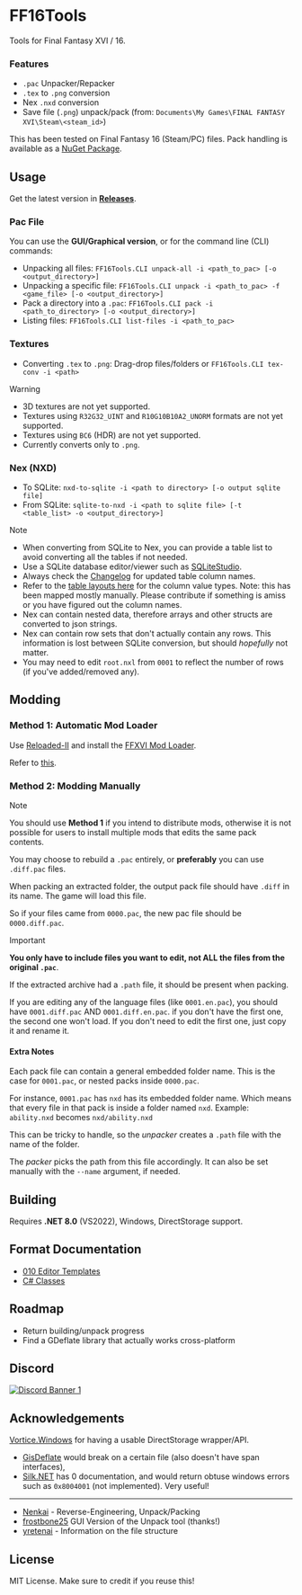 # FF16Tools

Tools for Final Fantasy XVI / 16. 

### Features

* `.pac` Unpacker/Repacker
* `.tex` to `.png` conversion
* Nex `.nxd` conversion
* Save file (`.png`) unpack/pack (from: `Documents\My Games\FINAL FANTASY XVI\Steam\<steam_id>`)

This has been tested on Final Fantasy 16 (Steam/PC) files. Pack handling is available as a [NuGet Package](https://www.nuget.org/packages/FF16Tools.Pack/).

## Usage

Get the latest version in [**Releases**](https://github.com/Nenkai/FF16Pack/releases).

### Pac File
You can use the **GUI/Graphical version**, or for the command line (CLI) commands:

* Unpacking all files: `FF16Tools.CLI unpack-all -i <path_to_pac> [-o <output_directory>]`
* Unpacking a specific file: `FF16Tools.CLI unpack -i <path_to_pac> -f <game_file> [-o <output_directory>]`
* Pack a directory into a `.pac`: `FF16Tools.CLI pack -i <path_to_directory> [-o <output_directory>]`
* Listing files: `FF16Tools.CLI list-files -i <path_to_pac>`

### Textures
* Converting `.tex` to `.png`: Drag-drop files/folders or `FF16Tools.CLI tex-conv -i <path>`

> [!WARNING]  
> * 3D textures are not yet supported.
> * Textures using `R32G32_UINT` and `R10G10B10A2_UNORM` formats are not yet supported.
> * Textures using `BC6` (HDR) are not yet supported.
> * Currently converts only to `.png`.

### Nex (NXD)

* To SQLite: `nxd-to-sqlite -i <path to directory> [-o output sqlite file]`
* From SQLite: `sqlite-to-nxd -i <path to sqlite file> [-t <table_list> -o <output_directory>]`

> [!NOTE]
> * When converting from SQLite to Nex, you can provide a table list to avoid converting all the tables if not needed.
> * Use a SQLite database editor/viewer such as [SQLiteStudio](https://sqlitestudio.pl/).
> * Always check the [Changelog](NEX_CHANGELOG.md) for updated table column names.
> * Refer to the [table layouts here](FF16Tools.Files/Nex/Layouts) for the column value types. Note: this has been mapped mostly manually. Please contribute if something is amiss or you have figured out the column names.
> * Nex can contain nested data, therefore arrays and other structs are converted to json strings.
> * Nex can contain row sets that don't actually contain any rows. This information is lost between SQLite conversion, but should *hopefully* not matter.
> * You may need to edit `root.nxl` from `0001` to reflect the number of rows (if you've added/removed any).

## Modding

### Method 1: Automatic Mod Loader

Use [Reloaded-II](https://github.com/Reloaded-Project/Reloaded-II/releases) and install the [FFXVI Mod Loader](https://github.com/Nenkai/ff16.utility.modloader).

Refer to [this](https://nenkai.github.io/ffxvi-modding/modding/installing_mods/).

### Method 2: Modding Manually

> [!NOTE]
> You should use **Method 1** if you intend to distribute mods, otherwise it is not possible for users to install multiple mods that edits the same pack contents.

You may choose to rebuild a `.pac` entirely, or **preferably** you can use `.diff.pac` files.

When packing an extracted folder, the output pack file should have `.diff` in its name. The game will load this file.

So if your files came from `0000.pac`, the new pac file should be `0000.diff.pac`. 

> [!IMPORTANT]
> **You only have to include files you want to edit, not ALL the files from the original `.pac`**.
> 
> If the extracted archive had a `.path` file, it should be present when packing.
> 
> If you are editing any of the language files (like `0001.en.pac`), you should have `0001.diff.pac` AND `0001.diff.en.pac`. if you don't have the first one, the second one won't load. If you don't need to edit the first one, just copy it and rename it.

#### Extra Notes

Each pack file can contain a general embedded folder name. This is the case for `0001.pac`, or nested packs inside `0000.pac`.

For instance, `0001.pac` has `nxd` has its embedded folder name. Which means that every file in that pack is inside a folder named `nxd`. Example: `ability.nxd` becomes `nxd/ability.nxd` 

This can be tricky to handle, so the *unpacker* creates a `.path` file with the name of the folder.

The *packer* picks the path from this file accordingly. It can also be set manually with the `--name` argument, if needed.

## Building

Requires **.NET 8.0** (VS2022), Windows, DirectStorage support.

## Format Documentation

* [010 Editor Templates](https://github.com/Nenkai/010GameTemplates/tree/main/Square%20Enix/Final%20Fantasy%2016)
* [C# Classes](https://github.com/Nenkai/FF16Pack/tree/master/FF16PackLib)

## Roadmap

* Return building/unpack progress
* Find a GDeflate library that actually works cross-platform

## Discord

<a href="https://discord.gg/D7jhUDfYZh">
  <img src="https://discordapp.com/api/guilds/1284918645675397140/widget.png?style=banner2" alt="Discord Banner 1"/>
</a>

## Acknowledgements

[Vortice.Windows](https://github.com/amerkoleci/Vortice.Windows) for having a usable DirectStorage wrapper/API.
* [GisDeflate](https://github.com/sk-zk/GisDeflate) would break on a certain file (also doesn't have span interfaces),
* [Silk.NET](https://github.com/dotnet/Silk.NET) has 0 documentation, and would return obtuse windows errors such as `0x8004001` (not implemented). Very useful!

---
* [Nenkai](https://github.com/Nenkai) - Reverse-Engineering, Unpack/Packing
* [frostbone25](https://github.com/frostbone25) GUI Version of the Unpack tool (thanks!)
* [yretenai](https://github.com/yretenai) - Information on the file structure

## License

MIT License. Make sure to credit if you reuse this!
